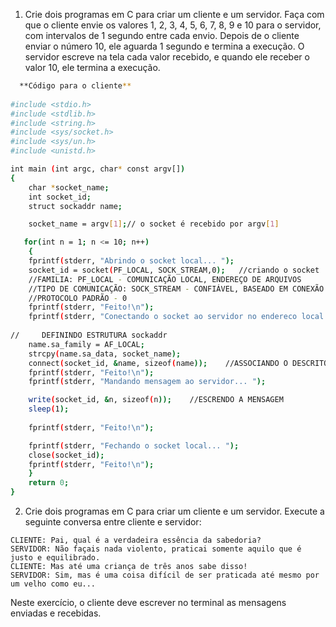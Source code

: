 1. Crie dois programas em C para criar um cliente e um servidor. Faça com que o cliente envie os valores 1, 2, 3, 4, 5, 6, 7, 
8, 9 e 10 para o servidor, com intervalos de 1 segundo entre cada envio. Depois de o cliente enviar o número 10, ele aguarda 1 
segundo e termina a execução. O servidor escreve na tela cada valor recebido, e quando ele receber o valor 10, ele termina a 
execução.

```bash
  **Código para o cliente** 
  
#include <stdio.h>
#include <stdlib.h>
#include <string.h>
#include <sys/socket.h>
#include <sys/un.h>
#include <unistd.h>

int main (int argc, char* const argv[])
{
	char *socket_name;
	int socket_id;
	struct sockaddr name;

	socket_name = argv[1];// o socket é recebido por argv[1]

   for(int n = 1; n <= 10; n++)
    {      
	fprintf(stderr, "Abrindo o socket local... ");
	socket_id = socket(PF_LOCAL, SOCK_STREAM,0);   //criando o socket
	//FAMILIA: PF_LOCAL - COMUNICAÇÃO LOCAL, ENDEREÇO DE ARQUIVOS
	//TIPO DE COMUNICAÇÃO: SOCK_STREAM - CONFIÁVEL, BASEADO EM CONEXÃO
	//PROTOCOLO PADRÃO - 0 
	fprintf(stderr, "Feito!\n");
	fprintf(stderr, "Conectando o socket ao servidor no endereco local \"%s\"... ", socket_name);
    
//     DEFININDO ESTRUTURA sockaddr
	name.sa_family = AF_LOCAL;
	strcpy(name.sa_data, socket_name);
    connect(socket_id, &name, sizeof(name));    //ASSOCIANDO O DESCRITOR A ESTRUTURA, QUE TEM O ENDERECO
	fprintf(stderr, "Feito!\n");
	fprintf(stderr, "Mandando mensagem ao servidor... ");

    write(socket_id, &n, sizeof(n));    //ESCRENDO A MENSAGEM
    sleep(1);
    
    fprintf(stderr, "Feito!\n");

	fprintf(stderr, "Fechando o socket local... ");
	close(socket_id);
	fprintf(stderr, "Feito!\n");
	}
	return 0;
}
```

2. Crie dois programas em C para criar um cliente e um servidor. Execute a seguinte conversa entre cliente e servidor:

```
CLIENTE: Pai, qual é a verdadeira essência da sabedoria?
SERVIDOR: Não façais nada violento, praticai somente aquilo que é justo e equilibrado.
CLIENTE: Mas até uma criança de três anos sabe disso!
SERVIDOR: Sim, mas é uma coisa difícil de ser praticada até mesmo por um velho como eu...
```

Neste exercício, o cliente deve escrever no terminal as mensagens enviadas e recebidas.
